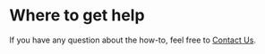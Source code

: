 # Where to get help

If you have any question about the how-to, feel free to [Contact Us](mailto:contact@aprilsoftware.com).
